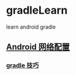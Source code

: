 # gradleLearn
learn android gradle





## [Android 网络配置](https://blog.csdn.net/dengjiangszhan/article/details/116233989)



### [gradle 技巧](https://blog.csdn.net/dengjiangszhan/article/details/115795813)
